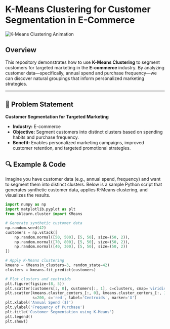 # K-Means Clustering for Customer Segmentation in E-Commerce

![K-Means Clustering Animation](https://upload.wikimedia.org/wikipedia/commons/8/88/K-means_convergence.gif)

## Overview

This repository demonstrates how to use **K-Means Clustering** to segment customers for targeted marketing in the **E-commerce** industry. By analyzing customer data—specifically, annual spend and purchase frequency—we can discover natural groupings that inform personalized marketing strategies.

---

## 🎯 Problem Statement

**Customer Segmentation for Targeted Marketing**

- **Industry:** E-commerce  
- **Objective:** Segment customers into distinct clusters based on spending habits and purchase frequency.  
- **Benefit:** Enables personalized marketing campaigns, improved customer retention, and targeted promotional strategies.


## 🔍 Example & Code

Imagine you have customer data (e.g., annual spend, frequency) and want to segment them into distinct clusters. Below is a sample Python script that generates synthetic customer data, applies K-Means clustering, and visualizes the results.

```python
import numpy as np
import matplotlib.pyplot as plt
from sklearn.cluster import KMeans

# Generate synthetic customer data
np.random.seed(42)
customers = np.vstack([
    np.random.normal([50, 500], [5, 50], size=(50, 2)),
    np.random.normal([70, 800], [5, 50], size=(50, 2)),
    np.random.normal([40, 300], [5, 50], size=(50, 2))
])

# Apply K-Means clustering
kmeans = KMeans(n_clusters=3, random_state=42)
clusters = kmeans.fit_predict(customers)

# Plot clusters and centroids
plt.figure(figsize=(8, 5))
plt.scatter(customers[:, 0], customers[:, 1], c=clusters, cmap='viridis', marker='o', edgecolor='k')
plt.scatter(kmeans.cluster_centers_[:, 0], kmeans.cluster_centers_[:, 1], 
            s=200, c='red', label='Centroids', marker='X')
plt.xlabel('Annual Spend ($)')
plt.ylabel('Frequency of Purchase')
plt.title('Customer Segmentation using K-Means')
plt.legend()
plt.show()
